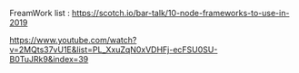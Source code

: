 FreamWork list : 
https://scotch.io/bar-talk/10-node-frameworks-to-use-in-2019



https://www.youtube.com/watch?v=2MQts37vU1E&list=PL_XxuZqN0xVDHFj-ecFSU0SU-B0TuJRk9&index=39